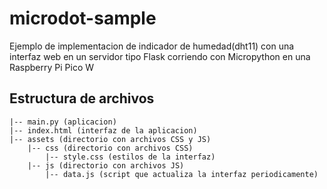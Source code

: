 # microdot-sample
Ejemplo de implementacion de indicador de humedad(dht11) con una interfaz web en un servidor tipo Flask corriendo con Micropython en una Raspberry Pi Pico W

## Estructura de archivos

```
|-- main.py (aplicacion)
|-- index.html (interfaz de la aplicacion)
|-- assets (directorio con archivos CSS y JS)
    |-- css (directorio con archivos CSS)
        |-- style.css (estilos de la interfaz)
    |-- js (directorio con archivos JS)
        |-- data.js (script que actualiza la interfaz periodicamente)
```
